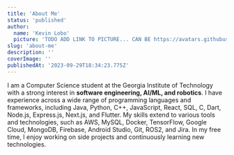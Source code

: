 ```yaml
---
title: 'About Me'
status: 'published'
author:
  name: 'Kevin Lobo'
  picture: 'TODO ADD LINK TO PICTURE... CAN BE https://avatars.githubusercontent.com/u/6662454?v=4'
slug: 'about-me'
description: ''
coverImage: ''
publishedAt: '2023-09-29T18:34:23.775Z'
---
```


I am a Computer Science student at the Georgia Institute of Technology with a strong interest in **software engineering, AI/ML, and robotics**. I have experience across a wide range of programming languages and frameworks, including Java, Python, C++, JavaScript, React, SQL, C, Dart, Node.js, Express.js, Next.js, and Flutter. My skills extend to various tools and technologies, such as AWS, MySQL, Docker, TensorFlow, Google Cloud, MongoDB, Firebase, Android Studio, Git, ROS2, and Jira. In my free time, I enjoy working on side projects and continuously learning new technologies.

